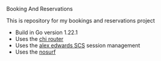 Booking And Reservations

This is repository for my bookings and reservations project
- Build in Go version 1.22.1
- Uses the [chi router](https://github.com/go-chi/chi)
- Uses the [alex edwards SCS](https://github.com/alexedwards/scs/v2) session management
- Uses the [nosurf](https://github.com/justinas/nosurf)